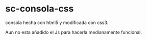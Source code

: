 # sc-consola-css


consola hecha con html5 y modificada con css3.

Aun no esta añadido el Js para hacerla medianamente funcional.
